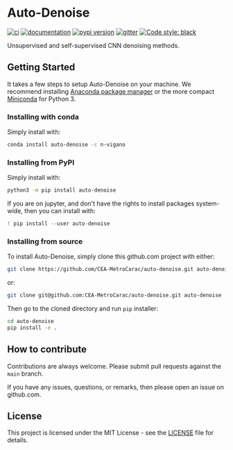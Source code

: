 # Auto-Denoise

[![ci](https://github.com/CEA-MetroCarac/auto-denoise/workflows/ci/badge.svg)](https://github.com/CEA-MetroCarac/auto-denoise/actions?query=workflow%3Aci)
[![documentation](https://img.shields.io/badge/docs-mkdocs%20material-blue.svg?style=flat)](https://CEA-MetroCarac.github.io/auto-denoise/)
[![pypi version](https://img.shields.io/pypi/v/auto-denoise.svg)](https://pypi.org/project/auto-denoise/)
[![gitter](https://badges.gitter.im/join%20chat.svg)](https://gitter.im/auto-denoise/community)
[![Code style: black](https://img.shields.io/badge/code%20style-black-000000.svg)](https://github.com/psf/black)

Unsupervised and self-supervised CNN denoising methods.

## Getting Started

It takes a few steps to setup Auto-Denoise on your machine. We recommend installing
[Anaconda package manager](https://www.anaconda.com/download/) or the more compact
[Miniconda](https://docs.anaconda.com/free/miniconda/index.html) for Python 3.

### Installing with conda

Simply install with:
```bash
conda install auto-denoise -c n-vigano
```

### Installing from PyPI

Simply install with:
```bash
python3 -m pip install auto-denoise
```

If you are on jupyter, and don't have the rights to install packages system-wide, then you can install with:
```python
! pip install --user auto-denoise
```

### Installing from source

To install Auto-Denoise, simply clone this github.com project with either:
```bash
git clone https://github.com/CEA-MetroCarac/auto-denoise.git auto-denoise
```
or:
```bash
git clone git@github.com:CEA-MetroCarac/auto-denoise.git auto-denoise
```

Then go to the cloned directory and run `pip` installer:
```bash
cd auto-denoise
pip install -e .
```

## How to contribute

Contributions are always welcome. Please submit pull requests against the `main` branch.

If you have any issues, questions, or remarks, then please open an issue on github.com.

## License

This project is licensed under the MIT License - see the [LICENSE](LICENSE) file for details.